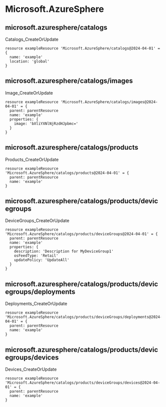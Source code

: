 # Microsoft.AzureSphere

## microsoft.azuresphere/catalogs

Catalogs_CreateOrUpdate
```bicep
resource exampleResource 'Microsoft.AzureSphere/catalogs@2024-04-01' = {
  name: 'example'
  location: 'global'
}
```

## microsoft.azuresphere/catalogs/images

Image_CreateOrUpdate
```bicep
resource exampleResource 'Microsoft.AzureSphere/catalogs/images@2024-04-01' = {
  parent: parentResource 
  name: 'example'
  properties: {
    image: 'bXliYXNlNjRzdHJpbmc='
  }
}
```

## microsoft.azuresphere/catalogs/products

Products_CreateOrUpdate
```bicep
resource exampleResource 'Microsoft.AzureSphere/catalogs/products@2024-04-01' = {
  parent: parentResource 
  name: 'example'
}
```

## microsoft.azuresphere/catalogs/products/devicegroups

DeviceGroups_CreateOrUpdate
```bicep
resource exampleResource 'Microsoft.AzureSphere/catalogs/products/deviceGroups@2024-04-01' = {
  parent: parentResource 
  name: 'example'
  properties: {
    description: 'Description for MyDeviceGroup1'
    osFeedType: 'Retail'
    updatePolicy: 'UpdateAll'
  }
}
```

## microsoft.azuresphere/catalogs/products/devicegroups/deployments

Deployments_CreateOrUpdate
```bicep
resource exampleResource 'Microsoft.AzureSphere/catalogs/products/deviceGroups/deployments@2024-04-01' = {
  parent: parentResource 
  name: 'example'
}
```

## microsoft.azuresphere/catalogs/products/devicegroups/devices

Devices_CreateOrUpdate
```bicep
resource exampleResource 'Microsoft.AzureSphere/catalogs/products/deviceGroups/devices@2024-04-01' = {
  parent: parentResource 
  name: 'example'
}
```
